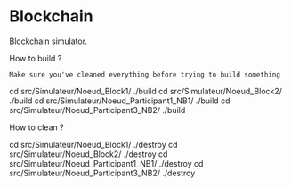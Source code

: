 # Blockchain
Blockchain simulator.

How to build ?

	Make sure you've cleaned everything before trying to build something

cd src/Simulateur/Noeud_Block1/
./build
cd src/Simulateur/Noeud_Block2/
./build
cd src/Simulateur/Noeud_Participant1_NB1/
./build
cd src/Simulateur/Noeud_Participant3_NB2/
./build

How to clean ?

cd src/Simulateur/Noeud_Block1/
./destroy
cd src/Simulateur/Noeud_Block2/
./destroy
cd src/Simulateur/Noeud_Participant1_NB1/
./destroy
cd src/Simulateur/Noeud_Participant3_NB2/
./destroy


